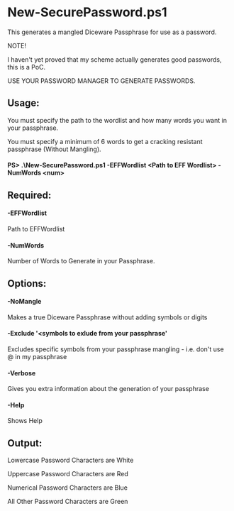 # New-SecurePassword.ps1
This generates a mangled Diceware Passphrase for use as a password.

NOTE!

I haven't yet proved that my scheme actually generates good passwords, this is a PoC.

USE YOUR PASSWORD MANAGER TO GENERATE PASSWORDS.

## Usage:
You must specify the path to the wordlist and how many words you want in your passphrase.

You must specify a minimum of 6 words to get a cracking resistant passphrase (Without Mangling).

#### PS> .\New-SecurePassword.ps1 -EFFWordlist \<Path to EFF Wordlist\> -NumWords \<num\>

## Required:

#### -EFFWordlist
  Path to EFFWordlist

#### -NumWords
  Number of Words to Generate in your Passphrase.

## Options:

#### -NoMangle
  Makes a true Diceware Passphrase without adding symbols or digits
#### -Exclude '<symbols to exlude from your passphrase'
  Excludes specific symbols from your passphrase mangling - i.e. don't use @ in my passphrase
#### -Verbose
  Gives you extra information about the generation of your passphrase
#### -Help
  Shows Help


## Output:

Lowercase Password Characters are White

Uppercase Password Characters are Red

Numerical Password Characters are Blue

All Other Password Characters are Green 
